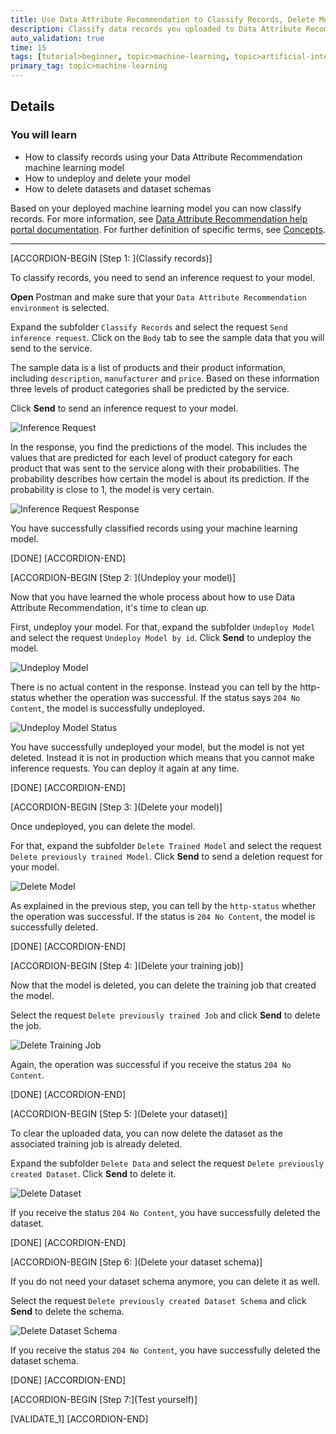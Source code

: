 ```yaml
---
title: Use Data Attribute Recommendation to Classify Records, Delete Model and Dataset
description: Classify data records you uploaded to Data Attribute Recommendation using your machine learning model.
auto_validation: true
time: 15
tags: [tutorial>beginner, topic>machine-learning, topic>artificial-intelligence, products>sap-cloud-platform, products>sap-ai-business-services, products>data-attribute-recommendation ]
primary_tag: topic>machine-learning
---
```


## Details
### You will learn
  - How to classify records using your Data Attribute Recommendation machine learning model
  - How to undeploy and delete your model
  - How to delete datasets and dataset schemas

Based on your deployed machine learning model you can now classify records. For more information, see [Data Attribute Recommendation help portal documentation](https://help.sap.com/dar). For further definition of specific terms, see [Concepts](https://help.sap.com/viewer/105bcfd88921418e8c29b24a7a402ec3/SHIP/en-US/fe501df6d9f94361bfea066f9a6f6712.html).

---

[ACCORDION-BEGIN [Step 1: ](Classify records)]

To classify records, you need to send an inference request to your model.

**Open** Postman and make sure that your `Data Attribute Recommendation environment` is selected.

Expand the subfolder `Classify Records` and select the request `Send inference request`. Click on the `Body` tab to see the sample data that you will send to the service.

The sample data is a list of products and their product information, including `description`, `manufacturer` and `price`. Based on these information three levels of product categories shall be predicted by the service.

Click **Send** to send an inference request to your model.

![Inference Request](inference-request.png)

In the response, you find the predictions of the model. This includes the values that are predicted for each level of product category for each product that was sent to the service along with their probabilities. The probability describes how certain the model is about its prediction. If the probability is close to 1, the model is very certain.

![Inference Request Response](inference-request-response.png)

You have successfully classified records using your machine learning model.

[DONE]
[ACCORDION-END]


[ACCORDION-BEGIN [Step 2: ](Undeploy your model)]

Now that you have learned the whole process about how to use Data Attribute Recommendation, it's time to clean up.

First, undeploy your model. For that, expand the subfolder `Undeploy Model` and select the request `Undeploy Model by id`. Click **Send** to undeploy the model.

![Undeploy Model](undeploy-model.png)

There is no actual content in the response. Instead you can tell by the http-status whether the operation was successful. If the status says `204 No Content`, the model is successfully undeployed.

![Undeploy Model Status](undeploy-model-status.png)

You have successfully undeployed your model, but the model is not yet deleted. Instead it is not in production which means that you cannot make inference requests. You can deploy it again at any time.

[DONE]
[ACCORDION-END]


[ACCORDION-BEGIN [Step 3: ](Delete your model)]

Once undeployed, you can delete the model.

For that, expand the subfolder `Delete Trained Model` and select the request `Delete previously trained Model`. Click **Send** to send a deletion request for your model.

![Delete Model](delete-model.png)

As explained in the previous step, you can tell by the `http-status` whether the operation was successful. If the status is `204 No Content`, the model is successfully deleted.

[DONE]
[ACCORDION-END]


[ACCORDION-BEGIN [Step 4: ](Delete your training job)]

Now that the model is deleted, you can delete the training job that created the model.

Select the request `Delete previously trained Job` and click **Send** to delete the job.

![Delete Training Job](delete-training-job.png)

Again, the operation was successful if you receive the status `204 No Content`.

[DONE]
[ACCORDION-END]


[ACCORDION-BEGIN [Step 5: ](Delete your dataset)]

To clear the uploaded data, you can now delete the dataset as the associated training job is already deleted.

Expand the subfolder `Delete Data` and select the request `Delete previously created Dataset`. Click **Send** to delete it.

![Delete Dataset](delete-dataset.png)

If you receive the status `204 No Content`, you have successfully deleted the dataset.

[DONE]
[ACCORDION-END]


[ACCORDION-BEGIN [Step 6: ](Delete your dataset schema)]

If you do not need your dataset schema anymore, you can delete it as well.

Select the request `Delete previously created Dataset Schema` and click **Send** to delete the schema.

![Delete Dataset Schema](delete-dataset-schema.png)

If you receive the status `204 No Content`, you have successfully deleted the dataset schema.

[DONE]
[ACCORDION-END]


[ACCORDION-BEGIN [Step 7:](Test yourself)]

[VALIDATE_1]
[ACCORDION-END]
